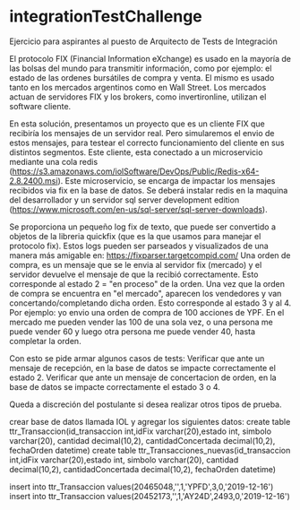 # integrationTestChallenge
Ejercicio para aspirantes al puesto de Arquitecto de Tests de Integración

El protocolo FIX (Financial Information eXchange) es usado en la mayoría de las bolsas del mundo para transmitir información, como por ejemplo: el estado de las ordenes bursátiles de compra y venta.
El mismo es usado tanto en los mercados argentinos como en Wall Street. Los mercados actuan de servidores FIX y los brokers, como invertironline, utilizan el software cliente.

En esta solución, presentamos un proyecto que es un cliente FIX que recibiría los mensajes de un servidor real. Pero simularemos el envio de estos mensajes, para testear el correcto funcionamiento del cliente en sus distintos segmentos.
Este cliente, esta conectado a un microservicio mediante una cola redis (https://s3.amazonaws.com/iolSoftware/DevOps/Public/Redis-x64-2.8.2400.msi). Este microservicio, se encarga de impactar los mensajes recibidos via fix en la base de datos.
Se deberá instalar redis en la maquina del desarrollador y un servidor sql server development edition (https://www.microsoft.com/en-us/sql-server/sql-server-downloads).

Se proporciona un pequeño log fix de texto, que puede ser convertido a objetos de la libreria quickfix (que es la que usamos para manejar el protocolo fix).
Estos logs pueden ser parseados y visualizados de una manera más amigable en: https://fixparser.targetcompid.com/
Una orden de compra, es un mensaje que se le envia al servidor fix (mercado) y el servidor devuelve el mensaje de que la recibió correctamente. Esto corresponde al estado 2 = "en proceso" de la orden.
Una vez que la orden de compra se encuentra en "el mercado", aparecen los vendedores y van concertando/completando dicha orden. Esto corresponde al estado 3 y al 4.
Por ejemplo: yo envio una orden de compra de 100 acciones de YPF. En el mercado me pueden vender las 100 de una sola vez, o una persona me puede vender 60 y luego otra persona me puede vender 40, hasta completar la orden.

Con esto se pide armar algunos casos de tests:
Verificar que ante un mensaje de recepción, en la base de datos se impacte correctamente el estado 2.
Verificar que ante un mensaje de concertacion de orden, en la base de datos se impacte correctamente el estado 3 o 4.



Queda a discreción del postulante si desea realizar otros tipos de prueba.

crear base de datos llamada IOL y agregar los siguientes datos:
create table ttr_Transaccion(id_transaccion int,idFix varchar(20),estado int, simbolo varchar(20), cantidad decimal(10,2), cantidadConcertada decimal(10,2), fechaOrden datetime)
create table ttr_Transacciones_nuevas(id_transaccion int,idFix varchar(20),estado int, simbolo varchar(20), cantidad decimal(10,2), cantidadConcertada decimal(10,2), fechaOrden datetime)

insert into ttr_Transaccion values(20465048,'',1,'YPFD',3,0,'2019-12-16')
insert into ttr_Transaccion values(20452173,'',1,'AY24D',2493,0,'2019-12-16')
